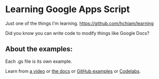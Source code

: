 # Learning Google Apps Script
Just one of the things I'm learning. https://github.com/hchiam/learning

Did you know you can write code to modify things like Google Docs?

## About the examples:

Each .gs file is its own example.

Learn from [a video](https://youtu.be/MOggwSls7xQ) or [the docs](https://developers.google.com/gsuite/add-ons/editors/docs/quickstart/translate) or [GitHub examples](https://github.com/gsuitedevs/apps-script-samples) or [Codelabs](https://codelabs.developers.google.com/codelabs/apps-script-intro/).
